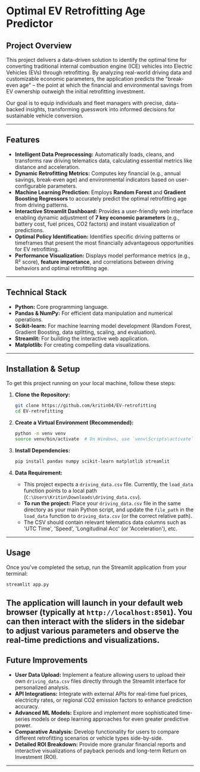 # Optimal EV Retrofitting Age Predictor

## Project Overview

This project delivers a data-driven solution to identify the optimal time for converting traditional internal combustion engine (ICE) vehicles into Electric Vehicles (EVs) through retrofitting. By analyzing real-world driving data and customizable economic parameters, the application predicts the "break-even age" – the point at which the financial and environmental savings from EV ownership outweigh the initial retrofitting investment.

Our goal is to equip individuals and fleet managers with precise, data-backed insights, transforming guesswork into informed decisions for sustainable vehicle conversion.

-----

## Features

  * **Intelligent Data Preprocessing:** Automatically loads, cleans, and transforms raw driving telematics data, calculating essential metrics like distance and acceleration.
  * **Dynamic Retrofitting Metrics:** Computes key financial (e.g., annual savings, break-even age) and environmental indicators based on user-configurable parameters.
  * **Machine Learning Prediction:** Employs **Random Forest** and **Gradient Boosting Regressors** to accurately predict the optimal retrofitting age from driving patterns.
  * **Interactive Streamlit Dashboard:** Provides a user-friendly web interface enabling dynamic adjustment of **7 key economic parameters** (e.g., battery cost, fuel prices, CO2 factors) and instant visualization of predictions.
  * **Optimal Policy Identification:** Identifies specific driving patterns or timeframes that present the most financially advantageous opportunities for EV retrofitting.
  * **Performance Visualization:** Displays model performance metrics (e.g., R² score), **feature importance**, and correlations between driving behaviors and optimal retrofitting age.

-----

## Technical Stack

  * **Python:** Core programming language.
  * **Pandas & NumPy:** For efficient data manipulation and numerical operations.
  * **Scikit-learn:** For machine learning model development (Random Forest, Gradient Boosting, data splitting, scaling, and evaluation).
  * **Streamlit:** For building the interactive web application.
  * **Matplotlib:** For creating compelling data visualizations.

-----

## Installation & Setup

To get this project running on your local machine, follow these steps:

1.  **Clone the Repository:**

    ```bash
    git clone https://github.com/kritin04/EV-retrofitting
    cd EV-retrofitting
    ```
2.  **Create a Virtual Environment (Recommended):**

    ```bash
    python -m venv venv
    source venv/bin/activate  # On Windows, use `venv\Scripts\activate`
    ```
3.  **Install Dependencies:**

    ```bash
    pip install pandas numpy scikit-learn matplotlib streamlit
    ```
4.  **Data Requirement:**

      * This project expects a `driving_data.csv` file. Currently, the `load_data` function points to a local path (`C:\Users\Kritin\Downloads\driving_data.csv`).
      * **To run the project:** Place your `driving_data.csv` file in the same directory as your main Python script, and update the `file_path` in the `load_data` function to `driving_data.csv` (or the correct relative path).
      * The CSV should contain relevant telematics data columns such as 'UTC Time', 'Speed', 'Longitudinal Acc' (or 'Acceleration'), etc.

-----

## Usage
Once you've completed the setup, run the Streamlit application from your terminal:
```bash
streamlit app.py
```
The application will launch in your default web browser (typically at `http://localhost:8501`). You can then interact with the sliders in the sidebar to adjust various parameters and observe the real-time predictions and visualizations.
-----
## Future Improvements

  * **User Data Upload:** Implement a feature allowing users to upload their own `driving_data.csv` files directly through the Streamlit interface for personalized analysis.
  * **API Integrations:** Integrate with external APIs for real-time fuel prices, electricity rates, or regional CO2 emission factors to enhance prediction accuracy.
  * **Advanced ML Models:** Explore and implement more sophisticated time-series models or deep learning approaches for even greater predictive power.
  * **Comparative Analysis:** Develop functionality for users to compare different retrofitting scenarios or vehicle types side-by-side.
  * **Detailed ROI Breakdown:** Provide more granular financial reports and interactive visualizations of payback periods and long-term Return on Investment (ROI).

-----

